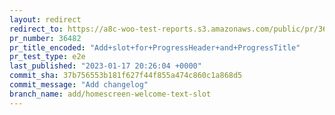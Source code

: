 ```yaml
---
layout: redirect
redirect_to: https://a8c-woo-test-reports.s3.amazonaws.com/public/pr/36482/e2e/index.html
pr_number: 36482
pr_title_encoded: "Add+slot+for+ProgressHeader+and+ProgressTitle"
pr_test_type: e2e
last_published: "2023-01-17 20:26:04 +0000"
commit_sha: 37b756553b181f627f44f855a474c860c1a868d5
commit_message: "Add changelog"
branch_name: add/homescreen-welcome-text-slot
---
```

